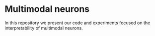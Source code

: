# Multimodal neurons

In this repository we present our code and experiments focused on the interpretability of multimodal neurons.
